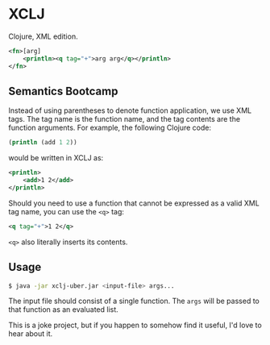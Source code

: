 # XCLJ

Clojure, XML edition.

```xml
<fn>[arg]
    <println><q tag="+">arg arg</q></println>
</fn>
```

## Semantics Bootcamp

Instead of using parentheses to denote function application, we use XML tags. The tag name is the function name,
and the tag contents are the function arguments. For example, the following Clojure code:

```clojure
(println (add 1 2))
```

would be written in XCLJ as:

```xml
<println>
    <add>1 2</add>
</println>
```

Should you need to use a function that cannot be expressed as a valid XML tag name, you can use the `<q>` tag:

```xml
<q tag="+">1 2</q>
```

`<q>` also literally inserts its contents.

## Usage

```bash
$ java -jar xclj-uber.jar <input-file> args...
```

The input file should consist of a single function. The `args` will be passed to that function as an evaluated list.

This is a joke project, but if you happen to somehow find it useful, I'd love to hear about it.